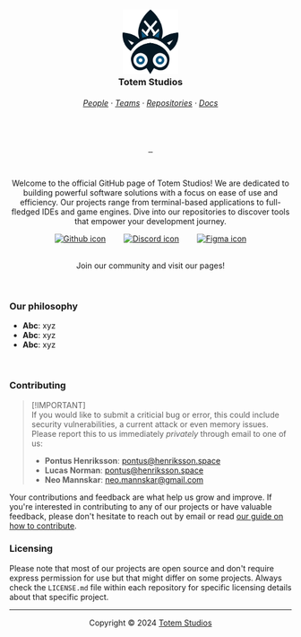 <h3 align="center">
  <img src="../assets/branding/favicon.svg" style="width: 100px" />
  <br />
  Totem Studios
</h3>

<h6 align="center">
  <a href="https://github.com/orgs/Totem-Studios/people" target="_blank"
    >People</a
  >
  <span>·</span>
  <a href="https://github.com/orgs/Totem-Studios/teams" target="_blank"
    >Teams</a
  >
  <span>·</span>
  <a href="https://github.com/orgs/Totem-Studios/repositories" target="_blank"
    >Repositories</a
  >
  <span>·</span>
  <a href="https://github.com/Totem-Studios/docs-website" target="_blank"
    >Docs</a
  >
</h6>

<br />

<p align="center">
  <a href="#">
    <img src="" />
    <!-- Stars badge for current repo -->
  </a>
  <a href="#">
    <img src="" />
    <!-- Latest release version for current repo -->
  </a>
  <a href="#">
    <img src="" />
    <!-- Issues for current repo -->
  </a>
</p>

<br />

<p align="center">
  Welcome to the official GitHub page of Totem Studios! We are dedicated to
  building powerful software solutions with a focus on ease of use and
  efficiency. Our projects range from terminal-based applications to
  full-fledged IDEs and game engines. Dive into our repositories to discover
  tools that empower your development journey.
  <!-- Update text -->
</p>

<div class="socials" style="display: flex; justify-content: center; gap: 2rem">
  <a href="https://github.com/Totem-Studios" target="_blank">
    <img src="" alt="Github icon" />
    <!-- Github icon -->
  </a>
  <a href="https://discord.gg/9CM9vg8rhR" target="_blank">
    <img src="" alt="Discord icon" />
    <!-- Discord icon -->
  </a>
  <a href="https://www.figma.com/@totemstudios" target="_blank">
    <img src="" alt="Figma icon" />
    <!-- Figma icon -->
  </a>
</div>

<br />

<p align="center">Join our community and visit our pages!</p>

&nbsp;

### Our philosophy

- **Abc**: xyz
- **Abc**: xyz
- **Abc**: xyz
<!-- Update text -->

&nbsp;

### Contributing

> [!IMPORTANT]<br>
> If you would like to submit a criticial bug or error, this could include security vulnerabilities, a current attack or even memory issues. Please report this to us immediately _privately_ through email to one of us:
>
> - **Pontus Henriksson**: <a href="mailto:pontus@henriksson.space">pontus@henriksson.space</a>
> - **Lucas Norman**: <a href="mailto:pontus@henriksson.space">pontus@henriksson.space</a> <!-- Update Lucas email -->
> - **Neo Mannskar**: <a href="mailto:neo.mannskar@gmail.com">neo.mannskar@gmail.com</a>

Your contributions and feedback are what help us grow and improve. If you're interested in contributing to any of our projects or have valuable feedback, please don't hesitate to reach out by email or read [our guide on how to contribute](../CONTRIBUTING.md).

### Licensing

Please note that most of our projects are open source and don't require express permission for use but that might differ on some projects. Always check the `LICENSE.md` file within each repository for specific licensing details about that specific project.

---

<p align="center">
  Copyright © 2024 <a href="https://github.com/Totem-Studios">Totem Studios</a>
</p>

<p align="center">
  <a href="#">
    <img src="" />
    <!-- License for current repo -->
  </a>
</p>
